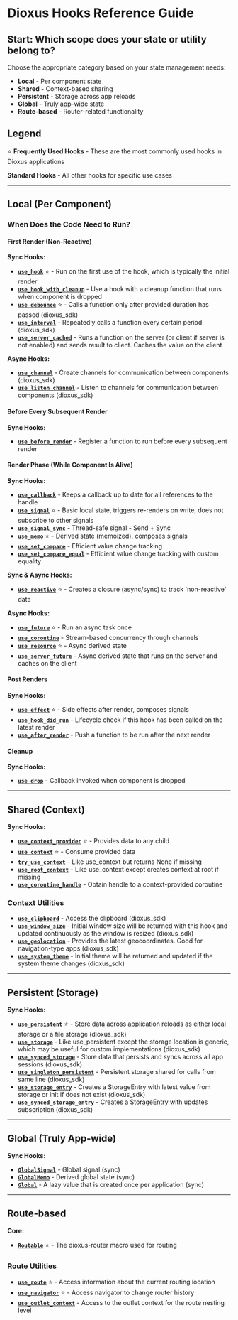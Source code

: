 # Dioxus Hooks Reference Guide

## Start: Which scope does your state or utility belong to?

Choose the appropriate category based on your state management needs:

- **Local** - Per component state
- **Shared** - Context-based sharing
- **Persistent** - Storage across app reloads
- **Global** - Truly app-wide state
- **Route-based** - Router-related functionality

## Legend

⭐ **Frequently Used Hooks** - These are the most commonly used hooks in Dioxus applications

**Standard Hooks** - All other hooks for specific use cases

---

## Local (Per Component)

### When Does the Code Need to Run?

#### First Render (Non-Reactive)

**Sync Hooks:**
- **[`use_hook`](https://docs.rs/dioxus/latest/dioxus/prelude/fn.use_hook.html)** ⭐ - Run on the first use of the hook, which is typically the initial render
- **[`use_hook_with_cleanup`](https://docs.rs/dioxus/latest/dioxus/prelude/fn.use_hook_with_cleanup.html)** - Use a hook with a cleanup function that runs when component is dropped
- **[`use_debounce`](https://docs.rs/dioxus-sdk/latest/dioxus_sdk/utils/timing/fn.use_debounce.html)** ⭐ - Calls a function only after provided duration has passed (dioxus_sdk)
- **[`use_interval`](https://docs.rs/dioxus-sdk/latest/dioxus_sdk/utils/timing/fn.use_interval.html)** - Repeatedly calls a function every certain period (dioxus_sdk)
- **[`use_server_cached`](https://docs.rs/dioxus/latest/dioxus/prelude/fn.use_server_cached.html)** - Runs a function on the server (or client if server is not enabled) and sends result to client. Caches the value on the client

**Async Hooks:**
- **[`use_channel`](https://docs.rs/dioxus-sdk/latest/dioxus_sdk/utils/channel/fn.use_channel.html)** - Create channels for communication between components (dioxus_sdk)
- **[`use_listen_channel`](https://docs.rs/dioxus-sdk/latest/dioxus_sdk/utils/channel/fn.use_listen_channel.html)** - Listen to channels for communication between components (dioxus_sdk)

#### Before Every Subsequent Render

**Sync Hooks:**
- **[`use_before_render`](https://docs.rs/dioxus/latest/i686-pc-windows-msvc/dioxus/prelude/fn.use_before_render.html)** - Register a function to run before every subsequent render

#### Render Phase (While Component Is Alive)

**Sync Hooks:**
- **[`use_callback`](https://docs.rs/dioxus-hooks/latest/dioxus_hooks/fn.use_callback.html)** - Keeps a callback up to date for all references to the handle
- **[`use_signal`](https://docs.rs/dioxus-hooks/latest/dioxus_hooks/fn.use_signal.html)** ⭐ - Basic local state, triggers re-renders on write, does not subscribe to other signals
- **[`use_signal_sync`](https://docs.rs/dioxus-hooks/latest/dioxus_hooks/fn.use_signal_sync.html)** - Thread-safe signal - Send + Sync
- **[`use_memo`](https://docs.rs/dioxus-hooks/latest/dioxus_hooks/fn.use_memo.html)** ⭐ - Derived state (memoized), composes signals
- **[`use_set_compare`](https://docs.rs/dioxus-hooks/latest/dioxus_hooks/fn.use_set_compare.html)** - Efficient value change tracking
- **[`use_set_compare_equal`](https://docs.rs/dioxus-hooks/latest/dioxus_hooks/fn.use_set_compare_equal.html)** - Efficient value change tracking with custom equality

**Sync & Async Hooks:**
- **[`use_reactive`](https://docs.rs/dioxus-hooks/latest/dioxus_hooks/fn.use_reactive.html)** ⭐ - Creates a closure (async/sync) to track 'non-reactive' data

**Async Hooks:**
- **[`use_future`](https://docs.rs/dioxus-hooks/latest/dioxus_hooks/fn.use_future.html)** ⭐ - Run an async task once
- **[`use_coroutine`](https://docs.rs/dioxus-hooks/latest/dioxus_hooks/fn.use_coroutine.html)** - Stream-based concurrency through channels
- **[`use_resource`](https://docs.rs/dioxus-hooks/latest/dioxus_hooks/fn.use_resource.html)** ⭐ - Async derived state
- **[`use_server_future`](https://docs.rs/dioxus-fullstack/latest/dioxus_fullstack/prelude/fn.use_server_future.html)** - Async derived state that runs on the server and caches on the client

#### Post Renders

**Sync Hooks:**
- **[`use_effect`](https://docs.rs/dioxus-hooks/latest/dioxus_hooks/fn.use_effect.html)** ⭐ - Side effects after render, composes signals
- **[`use_hook_did_run`](https://docs.rs/dioxus-hooks/latest/dioxus_hooks/fn.use_hook_did_run.html)** - Lifecycle check if this hook has been called on the latest render
- **[`use_after_render`](https://docs.rs/dioxus/latest/dioxus/prelude/fn.use_after_render.html)** - Push a function to be run after the next render

#### Cleanup

**Sync Hooks:**
- **[`use_drop`](https://docs.rs/dioxus/latest/i686-pc-windows-msvc/dioxus/prelude/fn.use_drop.html)** - Callback invoked when component is dropped

---

## Shared (Context)

**Sync Hooks:**
- **[`use_context_provider`](https://docs.rs/dioxus-hooks/latest/dioxus_hooks/fn.use_context_provider.html)** ⭐ - Provides data to any child
- **[`use_context`](https://docs.rs/dioxus-hooks/latest/dioxus_hooks/fn.use_context.html)** ⭐ - Consume provided data
- **[`try_use_context`](https://docs.rs/dioxus-hooks/latest/dioxus_hooks/fn.try_use_context.html)** - Like use_context but returns None if missing
- **[`use_root_context`](https://docs.rs/dioxus-hooks/latest/dioxus_hooks/fn.use_root_context.html)** - Like use_context except creates context at root if missing
- **[`use_coroutine_handle`](https://docs.rs/dioxus-hooks/latest/dioxus_hooks/fn.use_coroutine_handle.html)** - Obtain handle to a context-provided coroutine

### Context Utilities

- **[`use_clipboard`](https://docs.rs/dioxus-sdk/latest/dioxus_sdk/clipboard/fn.use_clipboard.html)** - Access the clipboard (dioxus_sdk)
- **[`use_window_size`](https://docs.rs/dioxus-sdk/latest/dioxus_sdk/utils/window/fn.use_window_size.html)** - Initial window size will be returned with this hook and updated continuously as the window is resized (dioxus_sdk)
- **[`use_geolocation`](https://docs.rs/dioxus-sdk/latest/dioxus_sdk/geolocation/use_geolocation/fn.use_geolocation.html)** - Provides the latest geocoordinates. Good for navigation-type apps (dioxus_sdk)
- **[`use_system_theme`](https://docs.rs/dioxus-sdk/latest/dioxus_sdk/theme/fn.use_system_theme.html)** - Initial theme will be returned and updated if the system theme changes (dioxus_sdk)

---

## Persistent (Storage)

**Sync Hooks:**
- **[`use_persistent`](https://docs.rs/dioxus-sdk/latest/dioxus_sdk/storage/fn.use_persistent.html)** ⭐ - Store data across application reloads as either local storage or a file storage (dioxus_sdk)
- **[`use_storage`](https://docs.rs/dioxus-sdk/latest/dioxus_sdk/storage/fn.use_storage.html)** - Like use_persistent except the storage location is generic, which may be useful for custom implementations (dioxus_sdk)
- **[`use_synced_storage`](https://docs.rs/dioxus-sdk/latest/dioxus_sdk/storage/fn.use_synced_storage.html)** - Store data that persists and syncs across all app sessions (dioxus_sdk)
- **[`use_singleton_persistent`](https://docs.rs/dioxus-sdk/latest/dioxus_sdk/storage/fn.use_singleton_persistent.html)** - Persistent storage shared for calls from same line (dioxus_sdk)
- **[`use_storage_entry`](https://docs.rs/dioxus-sdk/latest/dioxus_sdk/storage/fn.use_storage_entry.html)** - Creates a StorageEntry with latest value from storage or init if does not exist (dioxus_sdk)
- **[`use_synced_storage_entry`](https://docs.rs/dioxus-sdk/latest/dioxus_sdk/storage/fn.use_synced_storage_entry.html)** - Creates a StorageEntry with updates subscription (dioxus_sdk)

---

## Global (Truly App-wide)

**Sync Hooks:**
- **[`GlobalSignal`](https://docs.rs/dioxus/latest/i686-pc-windows-msvc/dioxus/prelude/type.GlobalSignal.html)** - Global signal (sync)
- **[`GlobalMemo`](https://docs.rs/dioxus/latest/i686-pc-windows-msvc/dioxus/prelude/type.GlobalMemo.html)** - Derived global state (sync)
- **[`Global`](https://docs.rs/dioxus/latest/i686-pc-windows-msvc/dioxus/prelude/struct.Global.html)** - A lazy value that is created once per application (sync)

---

## Route-based

**Core:**
- **[`Routable`](https://docs.rs/dioxus/latest/dioxus/prelude/trait.Routable.html)** ⭐ - The dioxus-router macro used for routing

### Route Utilities

- **[`use_route`](https://docs.rs/dioxus-router/latest/dioxus_router/hooks/fn.use_route.html)** ⭐ - Access information about the current routing location
- **[`use_navigator`](https://docs.rs/dioxus-router/latest/dioxus_router/hooks/fn.use_navigator.html)** ⭐ - Access navigator to change router history
- **[`use_outlet_context`](https://docs.rs/dioxus-router/latest/dioxus_router/hooks/fn.use_outlet_context.html)** - Access to the outlet context for the route nesting level